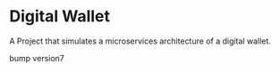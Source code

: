 # Digital Wallet


A Project that simulates a microservices architecture of a digital wallet. 

bump version7

